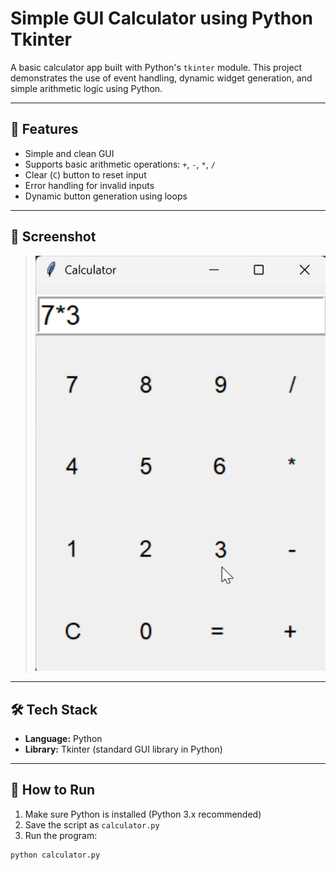 # Simple GUI Calculator using Python Tkinter

A basic calculator app built with Python's `tkinter` module. This project demonstrates the use of event handling, dynamic widget generation, and simple arithmetic logic using Python.

---

## 🚀 Features

- Simple and clean GUI
- Supports basic arithmetic operations: `+`, `-`, `*`, `/`
- Clear (`C`) button to reset input
- Error handling for invalid inputs
- Dynamic button generation using loops

---

## 📸 Screenshot

> ![Calculator Screenshot](screenshot.png)

---

## 🛠 Tech Stack

- **Language:** Python
- **Library:** Tkinter (standard GUI library in Python)

---

## 📁 How to Run

1. Make sure Python is installed (Python 3.x recommended)
2. Save the script as `calculator.py`
3. Run the program:

```bash
python calculator.py

